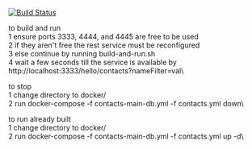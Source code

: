 [![Build Status](https://travis-ci.org/MaksimKandyba/contacts.svg?branch=master)](https://travis-ci.org/MaksimKandyba/contacts)

to build and run\
1 ensure ports 3333, 4444, and 4445 are free to be used\
2 if they aren't free the rest service must be reconfigured\
3 else continue by running build-and-run.sh\
4 wait a few seconds till the service is available by http://localhost:3333/hello/contacts?nameFilter=val\

to stop\
1 change directory to docker/\
2 run docker-compose -f contacts-main-db.yml -f contacts.yml down\

to run already built\
1 change directory to docker/\
2 run docker-compose -f contacts-main-db.yml -f contacts.yml up -d\